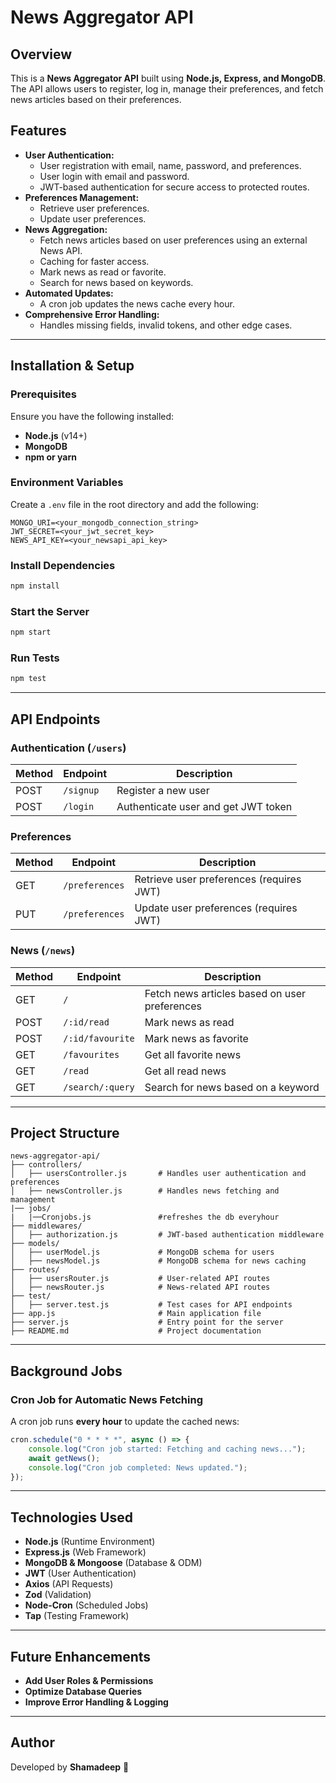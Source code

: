 # News Aggregator API

## Overview

This is a **News Aggregator API** built using **Node.js, Express, and MongoDB**. The API allows users to register, log in, manage their preferences, and fetch news articles based on their preferences.

## Features

- **User Authentication:**
  - User registration with email, name, password, and preferences.
  - User login with email and password.
  - JWT-based authentication for secure access to protected routes.
- **Preferences Management:**
  - Retrieve user preferences.
  - Update user preferences.
- **News Aggregation:**
  - Fetch news articles based on user preferences using an external News API.
  - Caching for faster access.
  - Mark news as read or favorite.
  - Search for news based on keywords.
- **Automated Updates:**
  - A cron job updates the news cache every hour.
- **Comprehensive Error Handling:**
  - Handles missing fields, invalid tokens, and other edge cases.

---

## Installation & Setup

### Prerequisites

Ensure you have the following installed:

- **Node.js** (v14+)
- **MongoDB**
- **npm or yarn**

### Environment Variables

Create a `.env` file in the root directory and add the following:

```
MONGO_URI=<your_mongodb_connection_string>
JWT_SECRET=<your_jwt_secret_key>
NEWS_API_KEY=<your_newsapi_api_key>
```

### Install Dependencies

```sh
npm install
```

### Start the Server

```sh
npm start
```

### Run Tests

```sh
npm test
```

---

## API Endpoints

### **Authentication** (`/users`)

| Method | Endpoint  | Description |
|--------|----------|-------------|
| POST   | `/signup` | Register a new user |
| POST   | `/login`  | Authenticate user and get JWT token |

### **Preferences**

| Method | Endpoint        | Description |
|--------|----------------|-------------|
| GET    | `/preferences`  | Retrieve user preferences (requires JWT) |
| PUT    | `/preferences`  | Update user preferences (requires JWT) |

### **News** (`/news`)

| Method | Endpoint          | Description |
|--------|------------------|-------------|
| GET    | `/`              | Fetch news articles based on user preferences |
| POST   | `/:id/read`      | Mark news as read |
| POST   | `/:id/favourite` | Mark news as favorite |
| GET    | `/favourites`    | Get all favorite news |
| GET    | `/read`          | Get all read news |
| GET    | `/search/:query` | Search for news based on a keyword |

---

## Project Structure

```
news-aggregator-api/
├── controllers/
│   ├── usersController.js       # Handles user authentication and preferences
│   ├── newsController.js        # Handles news fetching and management
|── jobs/
|   |──Cronjobs.js               #refreshes the db everyhour
├── middlewares/
│   ├── authorization.js         # JWT-based authentication middleware
├── models/
│   ├── userModel.js             # MongoDB schema for users
│   ├── newsModel.js             # MongoDB schema for news caching
├── routes/
│   ├── usersRouter.js           # User-related API routes
│   ├── newsRouter.js            # News-related API routes
├── test/
│   ├── server.test.js           # Test cases for API endpoints
├── app.js                       # Main application file
├── server.js                    # Entry point for the server
├── README.md                    # Project documentation
```

---

## Background Jobs

### **Cron Job for Automatic News Fetching**

A cron job runs **every hour** to update the cached news:

```js
cron.schedule("0 * * * *", async () => {
    console.log("Cron job started: Fetching and caching news...");
    await getNews();
    console.log("Cron job completed: News updated.");
});
```

---

## Technologies Used

- **Node.js** (Runtime Environment)
- **Express.js** (Web Framework)
- **MongoDB & Mongoose** (Database & ODM)
- **JWT** (User Authentication)
- **Axios** (API Requests)
- **Zod** (Validation)
- **Node-Cron** (Scheduled Jobs)
- **Tap** (Testing Framework)

---

## Future Enhancements

- **Add User Roles & Permissions**
- **Optimize Database Queries**
- **Improve Error Handling & Logging**

---

## Author

Developed by **Shamadeep** 🚀


